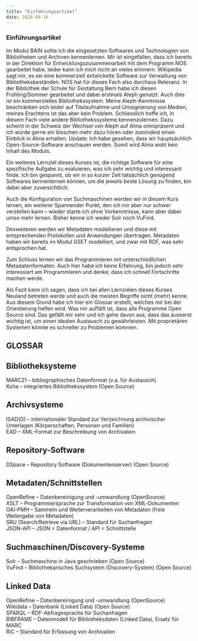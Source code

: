 ```yaml
---
title: "Einführungsartikel"
date: 2020-09-16
---
```


<h3>Einführungsartikel</h3>

Im Modul BAIN sollte ich die eingesetzten Softwares und Technologien von Bibliotheken und Archiven kennenlernen. Mir ist eingefallen, dass ich bereits in der Direktion für Entwicklungszusammenarbeit mit dem Programm NOS gearbeitet habe, leider kann ich mich nicht an vieles erinnern. Wikipedia sagt mir, es sei eine kommerziell entwickelte Software zur Verwaltung von Bibliotheksbeständen. NOS hat für dieses Fach also durchaus Relevanz. In der Bibliothek der Schule für Gestaltung Bern habe ich diesen Frühling/Sommer gearbeitet und dabei erstmals Aleph genutzt. Auch dies ist ein kommerzielles Bibliothekssystem. Meine Aleph-Kenntnisse beschränken sich leider auf Titelaufnahme und Umsignierung von Medien, meines Erachtens ist das aber kein Problem. Schliesslich hoffe ich, in diesem Fach viele andere Bibliothekssysteme kennenzulernen. Dazu scheint in der Schweiz der Wechsel von Aleph auf Alma omnipräsent und ich würde gerne ein bisschen mehr dazu hören oder zumindest einen Einblick in Alma erhalten. Update: Ich habe gesehen, dass wir hauptsächlich Open-Source-Software anschauen werden. Somit wird Alma wohl kein Inhalt des Moduls.

Ein weiteres Lernziel dieses Kurses ist, die richtige Software für eine spezifische Aufgabe zu evaluieren, was ich sehr wichtig und interessant finde. Ich bin gespannt, ob wir in so kurzer Zeit tatsächlich genügend Softwares kennenlernen können, um die jeweils beste Lösung zu finden, bin dabei aber zuversichtlich.

Auch die Konfiguration von Suchmaschinen werden wir in diesem Kurs lernen, ein weiterer Spannender Punkt, den ich mir aber nur schwer verstellen kann – wieder starte ich ohne Vorkenntnisse, kann aber dabei umso mehr lernen. Bisher kenne ich weder Solr noch VuFind.

Desweiteren werden wir Metadaten modellieren und diese mit entsprechenden Protokollen und Anwendungen übertragen. Metadaten haben wir bereits im Modul GSET modelliert, und zwar mit RDF, was sehr entsprochen hat.

Zum Schluss lernen wir das Programmieren mit unterschiedlichen Metadatenformaten. Auch hier habe ich keine Erfahrung, bin jedoch sehr interessiert am Programmieren und denke, dass ich schnell Fortschritte machen werde.

Als Fazit kann ich sagen, dass ich bei allen Lernzielen dieses Kurses Neuland betreten werde und auch die meisten Begriffe nicht (mehr) kenne. Aus diesem Grund habe ich hier ein Glossar erstellt, welches mir bei der Orientierung helfen wird. Was mir auffällt ist, dass alle Programme Open Source sind. Das gefällt mir sehr und ich gehe davon aus, dass das äusserst wichtig ist, um einen idealen Austausch zu gewährleisten. Mit proprietären Systemen könnte es schneller zu Problemen kommen.


## GLOSSAR

## Bibliotheksysteme
MARC21 – bibliographisches Datenformat (v.a. für Austausch)<br>
Koha – integriertes Bibliothekssystem (Open Source)

## Archivsysteme
ISAD(G) – internationaler Standard zur Verzeichnung archivischer Unterlagen (Körperschaften, Personen und Familien)<br>
EAD – XML-Format zur Beschreibung von Archivalien

## Repository-Software
DSpace – Repository Software (Dokumentenserver) (Open Source)

## Metadaten/Schnittstellen
OpenRefine – Datenbereinigung und -umwandlung (OpenSource)<br>
XSLT – Programmiersprache zur Transformation von XML-Dokumenten<br>
OAI-PMH – Sammeln und Weiterverarbeiten von Metadaten (freie Weitergabe von Metadaten)<br>
SRU (Search/Retrieve via URL) – Standard für Suchanfragen<br>
JSON-API – JSON = Datenformat / API = Schnittstelle

## Suchmaschinen/Discovery-Systeme
Solr – Suchmaschine in Java geschrieben (Open Source)<br>
VuFind – Bibliothekarisches Suchsystem (Discovery-System) (Open Source)

## Linked Data
OpenRefine – Datenbereinigung und -umwandlung (OpenSource)<br>
Wikidata – Datenbank (Linked Data) (Open Source)<br>
SPARQL – RDF-Abfragesprache für Suchanfragen<br>
BIBFRAME – Datenmodell für Bibliotheksdaten (Linked Data), Ersatz für MARC<br>
RiC – Standard für Erfassung von Archivalien
